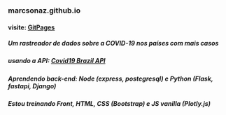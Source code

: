 ### marcsonaz.github.io
#### visite: [GitPages](https://marcsonaz.github.io/)

##### Um rastreador de dados sobre a COVID-19 nos países com mais casos

##### usando a API: [Covid19 Brazil API](https://covid19-brazil-api-docs.now.sh/)

##### Aprendendo back-end: Node (express, postegresql) e Python (Flask, fastapi, Django)

##### Estou treinando Front, HTML, CSS (Bootstrap) e JS vanilla (Plotly.js)




